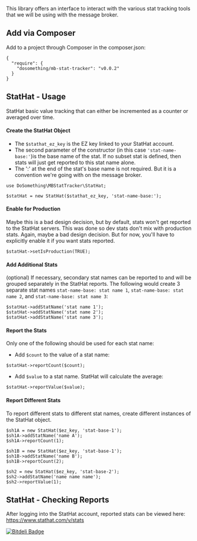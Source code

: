 This library offers an interface to interact with the various stat tracking tools that we will be using with the message broker.

## Add via Composer
Add to a project through Composer in the composer.json:  
```
{
  "require": {
    "dosomething/mb-stat-tracker": "v0.0.2"
  }
}
```  

## StatHat - Usage
StatHat basic value tracking that can either be incremented as a counter or averaged over time.

#### Create the StatHat Object
* The `$stathat_ez_key` is the EZ key linked to your StatHat account.
* The second parameter of the constructor (in this case `'stat-name-base:'`)is the base name of the stat. If no subset stat is defined, then stats will just get reported to this stat name alone.
* The ':' at the end of the stat's base name is not required. But it is a convention we're going with on the message broker.
```
use DoSomething\MBStatTracker\StatHat;

$statHat = new StatHat($stathat_ez_key, 'stat-name-base:');
```

#### Enable for Production
Maybe this is a bad design decision, but by default, stats won't get reported to the StatHat servers. This was done so dev stats don't mix with production stats. Again, maybe a bad design decision. But for now, you'll have to explicitly enable it if you want stats reported.
```
$statHat->setIsProduction(TRUE);
```

#### Add Additional Stats
(optional) If necessary, secondary stat names can be reported to and will be grouped separately in the StatHat reports. The following would create 3 separate stat names `stat-name-base: stat name 1`, `stat-name-base: stat name 2`, and `stat-name-base: stat name 3`:
```
$statHat->addStatName('stat name 1');
$statHat->addStatName('stat name 2');
$statHat->addStatName('stat name 3');
```

#### Report the Stats
Only one of the following should be used for each stat name:

* Add `$count` to the value of a stat name:
```
$statHat->reportCount($count);
```

* Add `$value` to a stat name. StatHat will calculate the average:
```
$statHat->reportValue($value);
```

#### Report Different Stats
To report different stats to different stat names, create different instances of the StatHat object.
```
$sh1A = new StatHat($ez_key, 'stat-base-1');
$sh1A->addStatName('name A');
$sh1A->reportCount(1);

$sh1B = new StatHat($ez_key, 'stat-base-1');
$sh1B->addStatName('name B');
$sh1B->reportCount(2);

$sh2 = new StatHat($ez_key, 'stat-base-2');
$sh2->addStatName('name name name');
$sh2->reportValue(1);
```

## StatHat - Checking Reports
After logging into the StatHat account, reported stats can be viewed here: https://www.stathat.com/v/stats

[![Bitdeli Badge](https://d2weczhvl823v0.cloudfront.net/DoSomething/mb-stat-tracker/trend.png)](https://bitdeli.com/free "Bitdeli Badge")

